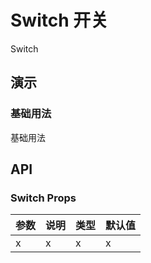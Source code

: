 # Switch 开关

Switch

## 演示

<script setup>
  import { Switch } from '../../src'
</script>

<Switch checked-text="Y" unchecked-text="N"></Switch>

### 基础用法

基础用法

## API

### Switch Props

| 参数 | 说明 | 类型 | 默认值 |
| ---- | ---- | ---- | ------ |
| x    | x    | x    | x      |
